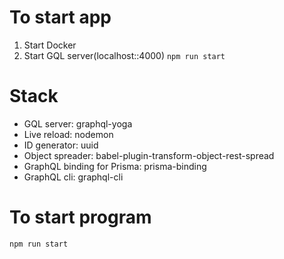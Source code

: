 # To start app

1. Start Docker
2. Start GQL server(localhost::4000)
`npm run start`

# Stack

- GQL server: graphql-yoga
- Live reload: nodemon
- ID generator: uuid
- Object spreader: babel-plugin-transform-object-rest-spread
- GraphQL binding for Prisma: prisma-binding
- GraphQL cli: graphql-cli

# To start program

``` npm run start ```
